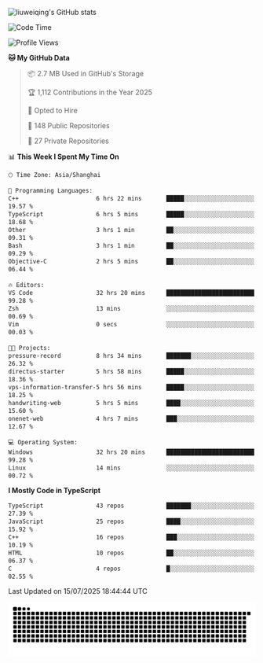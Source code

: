 ![liuweiqing's GitHub stats](https://github-readme-stats.vercel.app/api?username=14790897&show_icons=true&locale=cn&include_all_commits=true&count_private=true)

<!--START_SECTION:waka-->
![Code Time](http://img.shields.io/badge/Code%20Time-2%2C332%20hrs%2019%20mins-blue)

![Profile Views](http://img.shields.io/badge/Profile%20Views-1-blue)

**🐱 My GitHub Data** 

> 📦 2.7 MB Used in GitHub's Storage 
 > 
> 🏆 1,112 Contributions in the Year 2025
 > 
> 💼 Opted to Hire
 > 
> 📜 148 Public Repositories 
 > 
> 🔑 27 Private Repositories 
 > 
📊 **This Week I Spent My Time On** 

```text
🕑︎ Time Zone: Asia/Shanghai

💬 Programming Languages: 
C++                      6 hrs 22 mins       █████░░░░░░░░░░░░░░░░░░░░   19.57 % 
TypeScript               6 hrs 5 mins        █████░░░░░░░░░░░░░░░░░░░░   18.68 % 
Other                    3 hrs 1 min         ██░░░░░░░░░░░░░░░░░░░░░░░   09.31 % 
Bash                     3 hrs 1 min         ██░░░░░░░░░░░░░░░░░░░░░░░   09.29 % 
Objective-C              2 hrs 5 mins        ██░░░░░░░░░░░░░░░░░░░░░░░   06.44 % 

🔥 Editors: 
VS Code                  32 hrs 20 mins      █████████████████████████   99.28 % 
Zsh                      13 mins             ░░░░░░░░░░░░░░░░░░░░░░░░░   00.69 % 
Vim                      0 secs              ░░░░░░░░░░░░░░░░░░░░░░░░░   00.03 % 

🐱‍💻 Projects: 
pressure-record          8 hrs 34 mins       ███████░░░░░░░░░░░░░░░░░░   26.32 % 
directus-starter         5 hrs 58 mins       █████░░░░░░░░░░░░░░░░░░░░   18.36 % 
vps-information-transfer-5 hrs 56 mins       █████░░░░░░░░░░░░░░░░░░░░   18.25 % 
handwriting-web          5 hrs 5 mins        ████░░░░░░░░░░░░░░░░░░░░░   15.60 % 
onenet-web               4 hrs 7 mins        ███░░░░░░░░░░░░░░░░░░░░░░   12.67 % 

💻 Operating System: 
Windows                  32 hrs 20 mins      █████████████████████████   99.28 % 
Linux                    14 mins             ░░░░░░░░░░░░░░░░░░░░░░░░░   00.72 % 
```

**I Mostly Code in TypeScript** 

```text
TypeScript               43 repos            ███████░░░░░░░░░░░░░░░░░░   27.39 % 
JavaScript               25 repos            ████░░░░░░░░░░░░░░░░░░░░░   15.92 % 
C++                      16 repos            ███░░░░░░░░░░░░░░░░░░░░░░   10.19 % 
HTML                     10 repos            ██░░░░░░░░░░░░░░░░░░░░░░░   06.37 % 
C                        4 repos             █░░░░░░░░░░░░░░░░░░░░░░░░   02.55 % 
```




 Last Updated on 15/07/2025 18:44:44 UTC
<!--END_SECTION:waka-->

<picture>
  <source media="(prefers-color-scheme: dark)" srcset="https://raw.githubusercontent.com/14790897/14790897/output/github-contribution-grid-snake-dark.svg" />
  <source media="(prefers-color-scheme: light)" srcset="https://raw.githubusercontent.com/14790897/14790897/output/github-contribution-grid-snake.svg" />
  <img alt="github-snake" src="https://raw.githubusercontent.com/14790897/14790897/output/github-contribution-grid-snake.svg" />
</picture>
